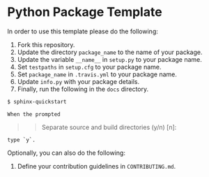 # Python Package Template

In order to use this template please do the following:

1. Fork this repository.
1. Update the directory `package_name` to the name of your package.
1. Update the variable `__name__` in `setup.py` to your package name.
1. Set `testpaths` in `setup.cfg` to your package name.
1. Set `package_name` in `.travis.yml` to your package name.
1. Update `info.py` with your package details.
1. Finally, run the following in the `docs` directory.
```bash
$ sphinx-quickstart
```
    When the prompted

  > > Separate source and build directories (y/n) [n]:

    type `y`.

Optionally, you can also do the following:

1. Define your contribution guidelines in `CONTRIBUTING.md`.

